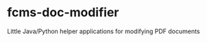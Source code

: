fcms-doc-modifier
=================

Little Java/Python helper applications for modifying PDF documents

